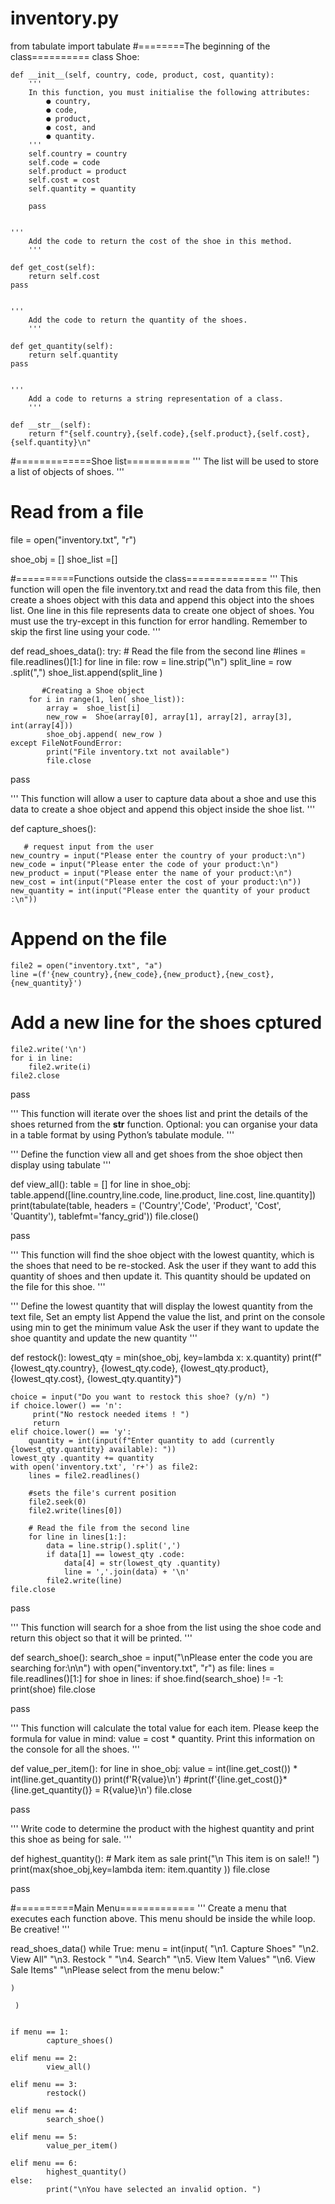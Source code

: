 # inventory.py
from tabulate import tabulate
#========The beginning of the class==========
class Shoe:

    def __init__(self, country, code, product, cost, quantity):
        '''
        In this function, you must initialise the following attributes:
            ● country,
            ● code,
            ● product,
            ● cost, and
            ● quantity.
        '''
        self.country = country
        self.code = code
        self.product = product
        self.cost = cost
        self.quantity = quantity

        pass

    
    '''
        Add the code to return the cost of the shoe in this method.
        '''

    def get_cost(self):
        return self.cost
    pass
    

    '''
        Add the code to return the quantity of the shoes.
        '''

    def get_quantity(self):
        return self.quantity
    pass


    '''
        Add a code to returns a string representation of a class.
        '''

    def __str__(self):
        return f"{self.country},{self.code},{self.product},{self.cost},{self.quantity}\n"



#=============Shoe list===========
'''
The list will be used to store a list of objects of shoes.
'''

# Read from a file 
file = open("inventory.txt", "r") 


shoe_obj = []
shoe_list =[]

#==========Functions outside the class==============
'''
    This function will open the file inventory.txt
    and read the data from this file, then create a shoes object with this data
    and append this object into the shoes list. One line in this file represents
    data to create one object of shoes. You must use the try-except in this function
    for error handling. Remember to skip the first line using your code.
'''


def read_shoes_data():
    try:
            # Read the file from the second line
           #lines = file.readlines()[1:]
        for line in file:
            row = line.strip("\n")
            split_line = row .split(",")
            shoe_list.append(split_line )
      

           #Creating a Shoe object
        for i in range(1, len( shoe_list)):
            array =  shoe_list[i]
            new_row =  Shoe(array[0], array[1], array[2], array[3], int(array[4]))
            shoe_obj.append( new_row )
    except FileNotFoundError:
            print("File inventory.txt not available")
            file.close
        
         
pass

'''
    This function will allow a user to capture data
    about a shoe and use this data to create a shoe object
    and append this object inside the shoe list.
 '''


def capture_shoes():
    
       # request input from the user
    new_country = input("Please enter the country of your product:\n")
    new_code = input("Please enter the code of your product:\n")
    new_product = input("Please enter the name of your product:\n")
    new_cost = int(input("Please enter the cost of your product:\n"))
    new_quantity = int(input("Please enter the quantity of your product :\n"))

# Append on the file 
    file2 = open("inventory.txt", "a") 
    line =(f'{new_country},{new_code},{new_product},{new_cost},{new_quantity}')

# Add a new line for the shoes cptured
    file2.write('\n')
    for i in line:
        file2.write(i)
    file2.close
        
pass
    
'''
    This function will iterate over the shoes list and
    print the details of the shoes returned from the __str__
    function. Optional: you can organise your data in a table format
    by using Python’s tabulate module.
'''

'''
Define the function view all  and get shoes from the shoe object then display using tabulate
'''

def view_all():
    table = []
    for line in shoe_obj:
      table.append([line.country,line.code, line.product, line.cost, line.quantity])
    print(tabulate(table, headers = ('Country','Code', 'Product', 'Cost', 'Quantity'), tablefmt='fancy_grid'))
    file.close()

    
pass
   
'''
    This function will find the shoe object with the lowest quantity,
    which is the shoes that need to be re-stocked. Ask the user if they
    want to add this quantity of shoes and then update it.
    This quantity should be updated on the file for this shoe.
'''

'''   Define the lowest quantity that will display the lowest quantity from the text file,
      Set an empty list Append the value the list, and print on the console using min to get 
      the minimum value Ask the user if they want to update the shoe quantity and update the new quantity 
 '''


def restock():
    lowest_qty = min(shoe_obj, key=lambda x: x.quantity)
    print(f"{lowest_qty.country}, {lowest_qty.code}, {lowest_qty.product}, {lowest_qty.cost}, {lowest_qty.quantity}")

    choice = input("Do you want to restock this shoe? (y/n) ")
    if choice.lower() == 'n':
         print("No restock needed items ! ")
         return
    elif choice.lower() == 'y':
        quantity = int(input(f"Enter quantity to add (currently {lowest_qty.quantity} available): "))
    lowest_qty .quantity += quantity
    with open('inventory.txt', 'r+') as file2:
        lines = file2.readlines()

        #sets the file's current position
        file2.seek(0)
        file2.write(lines[0])

        # Read the file from the second line
        for line in lines[1:]:
            data = line.strip().split(',')
            if data[1] == lowest_qty .code:
                data[4] = str(lowest_qty .quantity)
                line = ','.join(data) + '\n'
            file2.write(line)
    file.close

   
pass
 

'''
     This function will search for a shoe from the list
     using the shoe code and return this object so that it will be printed.
'''

def search_shoe():
    search_shoe = input("\nPlease enter the code you are searching for:\n\n")
    with open("inventory.txt", "r") as file:
        lines = file.readlines()[1:]
    for shoe in lines:
        if shoe.find(search_shoe) != -1:
              print(shoe)
    file.close

pass


'''
    This function will calculate the total value for each item.
    Please keep the formula for value in mind: value = cost * quantity.
    Print this information on the console for all the shoes.
'''

def value_per_item():
    for line in shoe_obj:
        value = int(line.get_cost()) * int(line.get_quantity())
        print(f'R{value}\n')
        #print(f'{line.get_cost()}*{line.get_quantity()} =  R{value}\n')
        file.close

pass


'''
    Write code to determine the product with the highest quantity and
    print this shoe as being for sale.
'''

def highest_quantity():
     # Mark item as sale 
    print("\n This item is on sale!! ")
    print(max(shoe_obj,key=lambda item: item.quantity ))
    file.close

    
   
pass

#==========Main Menu=============
'''
    Create a menu that executes each function above.
    This menu should be inside the while loop. Be creative!
'''


read_shoes_data()
while True:
    menu = int(input(
            "\n1. Capture Shoes"
    "\n2. View All"
    "\n3. Restock "
    "\n4. Search"
    "\n5. View Item Values"
    "\n6. View Sale Items"
    "\nPlease select from the menu below:"
            
    )
    
     )
     

    if menu == 1:
            capture_shoes()

    elif menu == 2:
            view_all()

    elif menu == 3:
            restock()

    elif menu == 4:
            search_shoe()

    elif menu == 5:
            value_per_item()

    elif menu == 6:
            highest_quantity()
    else:
            print("\nYou have selected an invalid option. ")

            



            




            


